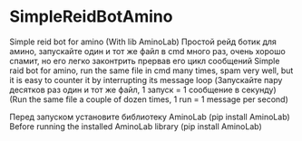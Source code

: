 # SimpleReidBotAmino
Simple reid bot for amino (With lib AminoLab)
Простой рейд ботик для амино, запускайте один и тот же файл в cmd много раз, очень хорошо спамит, но его легко законтрить прервав его цикл сообщений
Simple raid bot for amino, run the same file in cmd many times, spam very well, but it is easy to counter it by interrupting its message loop
(Запускайте пару десятков раз один и тот же файл, 1 запуск = 1 сообщение в секунду)
(Run the same file a couple of dozen times, 1 run = 1 message per second)

Перед запуском установите библиотеку AminoLab (pip install AminoLab)
Before running the installed AminoLab library (pip install AminoLab)
